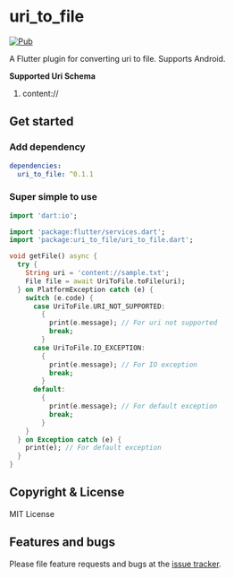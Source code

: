 # uri_to_file

[![Pub](https://img.shields.io/pub/v/uri_to_file.svg?style=flat-square&logo=dart&label=pub.dev&color=blue)](https://pub.dev/packages/uri_to_file)

A Flutter plugin for converting uri to file. Supports Android.

**Supported Uri Schema**

1. content://

## Get started

### Add dependency

```yaml
dependencies:
  uri_to_file: ^0.1.1
```

### Super simple to use

```dart
import 'dart:io';

import 'package:flutter/services.dart';
import 'package:uri_to_file/uri_to_file.dart';

void getFile() async {
  try {
    String uri = 'content://sample.txt';
    File file = await UriToFile.toFile(uri);
  } on PlatformException catch (e) {
    switch (e.code) {
      case UriToFile.URI_NOT_SUPPORTED:
        {
          print(e.message); // For uri not supported
          break;
        }
      case UriToFile.IO_EXCEPTION:
        {
          print(e.message); // For IO exception
          break;
        }
      default:
        {
          print(e.message); // For default exception
          break;
        }
    }
  } on Exception catch (e) {
    print(e); // For default exception
  }
}
```

## Copyright & License

MIT License

## Features and bugs

Please file feature requests and bugs at the [issue tracker][tracker].

[tracker]: https://github.com/Nikhil1999/uri-to-file/issues
